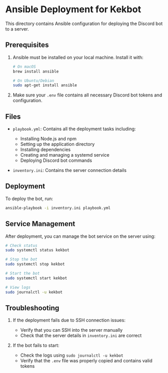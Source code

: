 # Ansible Deployment for Kekbot

This directory contains Ansible configuration for deploying the Discord bot to a server.

## Prerequisites

1. Ansible must be installed on your local machine. Install it with:

   ```bash
   # On macOS
   brew install ansible

   # On Ubuntu/Debian
   sudo apt-get install ansible
   ```

2. Make sure your `.env` file contains all necessary Discord bot tokens and configuration.

## Files

- `playbook.yml`: Contains all the deployment tasks including:
  - Installing Node.js and npm
  - Setting up the application directory
  - Installing dependencies
  - Creating and managing a systemd service
  - Deploying Discord bot commands
  
- `inventory.ini`: Contains the server connection details

## Deployment

To deploy the bot, run:

```bash
ansible-playbook -i inventory.ini playbook.yml
```

## Service Management

After deployment, you can manage the bot service on the server using:

```bash
# Check status
sudo systemctl status kekbot

# Stop the bot
sudo systemctl stop kekbot

# Start the bot
sudo systemctl start kekbot

# View logs
sudo journalctl -u kekbot
```

## Troubleshooting

1. If the deployment fails due to SSH connection issues:
   - Verify that you can SSH into the server manually
   - Check that the server details in `inventory.ini` are correct

2. If the bot fails to start:
   - Check the logs using `sudo journalctl -u kekbot`
   - Verify that the `.env` file was properly copied and contains valid tokens
